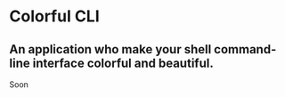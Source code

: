 # Colorful CLI


## An application who make your shell command-line interface colorful and beautiful.
Soon
